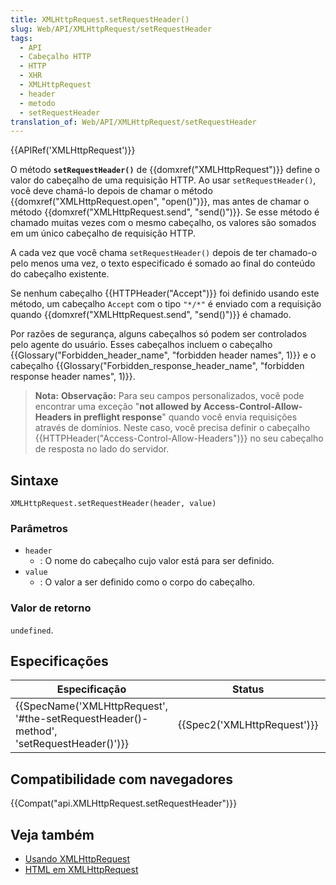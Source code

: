 ```yaml
---
title: XMLHttpRequest.setRequestHeader()
slug: Web/API/XMLHttpRequest/setRequestHeader
tags:
  - API
  - Cabeçalho HTTP
  - HTTP
  - XHR
  - XMLHttpRequest
  - header
  - metodo
  - setRequestHeader
translation_of: Web/API/XMLHttpRequest/setRequestHeader
---
```

{{APIRef('XMLHttpRequest')}}

O método **`setRequestHeader()`** de {{domxref("XMLHttpRequest")}} define o valor do cabeçalho de uma requisição HTTP. Ao usar `setRequestHeader()`, você deve chamá-lo depois de chamar o método {{domxref("XMLHttpRequest.open", "open()")}}, mas antes de chamar o método {{domxref("XMLHttpRequest.send", "send()")}}. Se esse método é chamado muitas vezes com o mesmo cabeçalho, os valores são somados em um único cabeçalho de requisição HTTP.

A cada vez que você chama `setRequestHeader()` depois de ter chamado-o pelo menos uma vez, o texto especificado é somado ao final do conteúdo do cabeçalho existente.

Se nenhum cabeçalho {{HTTPHeader("Accept")}} foi definido usando este método, um cabeçalho `Accept` com o tipo `"*/*"` é enviado com a requisição quando {{domxref("XMLHttpRequest.send", "send()")}} é chamado.

Por razões de segurança, alguns cabeçalhos só podem ser controlados pelo agente do usuário. Esses cabeçalhos incluem o cabeçalho {{Glossary("Forbidden_header_name", "forbidden header names", 1)}} e o cabeçalho {{Glossary("Forbidden_response_header_name", "forbidden response header names", 1)}}.

> **Nota:** **Observação:** Para seu campos personalizados, você pode encontrar uma exceção "**not allowed by Access-Control-Allow-Headers in preflight response**" quando você envia requisições através de domínios. Neste caso, você precisa definir o cabeçalho {{HTTPHeader("Access-Control-Allow-Headers")}} no seu cabeçalho de resposta no lado do servidor.

## Sintaxe

```
XMLHttpRequest.setRequestHeader(header, value)
```

### Parâmetros

- `header`
  - : O nome do cabeçalho cujo valor está para ser definido.
- `value`
  - : O valor a ser definido como o corpo do cabeçalho.

### Valor de retorno

`undefined`.

## Especificações

| Especificação                                                                                                        | Status                               | Comentário             |
| -------------------------------------------------------------------------------------------------------------------- | ------------------------------------ | ---------------------- |
| {{SpecName('XMLHttpRequest', '#the-setRequestHeader()-method', 'setRequestHeader()')}} | {{Spec2('XMLHttpRequest')}} | WHATWG living standard |

## Compatibilidade com navegadores

{{Compat("api.XMLHttpRequest.setRequestHeader")}}

## Veja também

- [Usando XMLHttpRequest](/pt-BR/docs/Web/API/XMLHttpRequest/Using_XMLHttpRequest)
- [HTML em XMLHttpRequest](/pt-BR/docs/Web/API/XMLHttpRequest/HTML_in_XMLHttpRequest)
